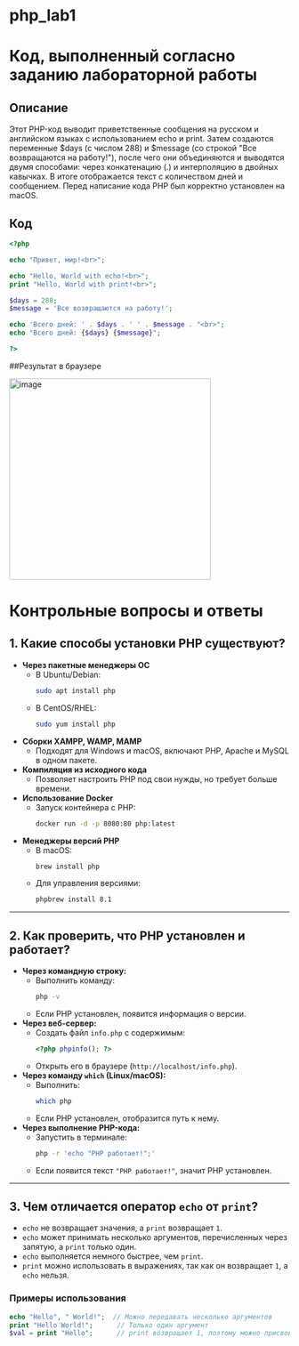# php_lab1

# Код, выполненный согласно заданию лабораторной работы

## Описание
Этот PHP-код выводит приветственные сообщения на русском и английском языках с использованием echo и print. Затем создаются переменные $days (с числом 288) и $message (со строкой "Все возвращаются на работу!"), после чего они объединяются и выводятся двумя способами: через конкатенацию (.) и интерполяцию в двойных кавычках. В итоге отображается текст с количеством дней и сообщением. Перед написание кода PHP был корректно установлен на macOS.

## Код
```php
<?php

echo "Привет, мир!<br>";

echo "Hello, World with echo!<br>";
print "Hello, World with print!<br>";

$days = 288;
$message = 'Все возвращаются на работу!';

echo 'Всего дней: ' . $days . ' ' . $message . "<br>"; 
echo "Всего дней: {$days} {$message}";

?>
```
##Результат в браузере

<img width="362" alt="image" src="https://github.com/user-attachments/assets/a0d137cc-1614-473a-8856-6c5a983411b9" />


# Контрольные вопросы и ответы

## 1. Какие способы установки PHP существуют?
- **Через пакетные менеджеры ОС**  
  - В Ubuntu/Debian:  
    ```bash
    sudo apt install php
    ```
  - В CentOS/RHEL:  
    ```bash
    sudo yum install php
    ```
- **Сборки XAMPP, WAMP, MAMP**  
  - Подходят для Windows и macOS, включают PHP, Apache и MySQL в одном пакете.  
- **Компиляция из исходного кода**  
  - Позволяет настроить PHP под свои нужды, но требует больше времени.  
- **Использование Docker**  
  - Запуск контейнера с PHP:  
    ```bash
    docker run -d -p 8080:80 php:latest
    ```
- **Менеджеры версий PHP**  
  - В macOS:  
    ```bash
    brew install php
    ```
  - Для управления версиями:  
    ```bash
    phpbrew install 8.1
    ```

---

## 2. Как проверить, что PHP установлен и работает?
- **Через командную строку:**  
  - Выполнить команду:  
    ```bash
    php -v
    ```
  - Если PHP установлен, появится информация о версии.  
- **Через веб-сервер:**  
  - Создать файл `info.php` с содержимым:  
    ```php
    <?php phpinfo(); ?>
    ```
  - Открыть его в браузере (`http://localhost/info.php`).  
- **Через команду `which` (Linux/macOS):**  
  - Выполнить:  
    ```bash
    which php
    ```
  - Если PHP установлен, отобразится путь к нему.  
- **Через выполнение PHP-кода:**  
  - Запустить в терминале:  
    ```bash
    php -r 'echo "PHP работает!";'
    ```
  - Если появится текст `"PHP работает!"`, значит PHP установлен.  

---

## 3. Чем отличается оператор `echo` от `print`?
- `echo` не возвращает значения, а `print` возвращает `1`.
- `echo` может принимать несколько аргументов, перечисленных через запятую, а `print` только один.
- `echo` выполняется немного быстрее, чем `print`.
- `print` можно использовать в выражениях, так как он возвращает `1`, а `echo` нельзя.

### **Примеры использования**
```php
echo "Hello", " World!";  // Можно передавать несколько аргументов  
print "Hello World!";      // Только один аргумент  
$val = print "Hello";      // print возвращает 1, поэтому можно присвоить значение переменной  
